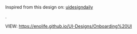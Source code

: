 Inspired from this design on: [uidesigndaily](https://uidesigndaily.com/posts/sketch-onboarding-steps-progress-mobile-day-614)



.



VIEW: https://enolife.github.io/UI-Designs/Onboarding%20UI
